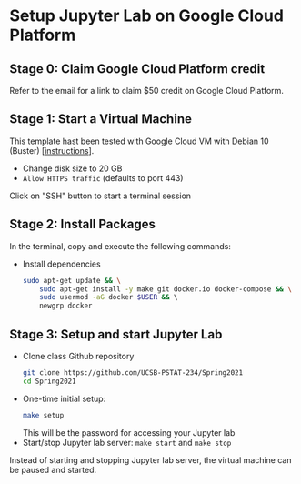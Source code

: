 # Setup Jupyter Lab on Google Cloud Platform

## Stage 0: Claim Google Cloud Platform credit

Refer to the email for a link to claim $50 credit on Google Cloud Platform.

## Stage 1: Start a Virtual Machine

This template hast been tested with Google Cloud VM with Debian 10 (Buster) [[instructions](https://cloud.google.com/compute/docs/quickstart-linux)].
* Change disk size to 20 GB
* `Allow HTTPS traffic` (defaults to port 443) 

Click on "SSH" button to start a terminal session

## Stage 2: Install Packages

In the terminal, copy and execute the following commands:

* Install dependencies  
    ```bash
    sudo apt-get update && \
        sudo apt-get install -y make git docker.io docker-compose && \
        sudo usermod -aG docker $USER && \ 
        newgrp docker
    ```
## Stage 3: Setup and start Jupyter Lab

* Clone class Github repository
    ```bash
    git clone https://github.com/UCSB-PSTAT-234/Spring2021
    cd Spring2021
    ```
* One-time initial setup:  
    ```bash  
    make setup
    ```
    This will be the password for accessing your Jupyter lab
* Start/stop Jupyter lab server:
    `make start` and `make stop`

Instead of starting and stopping Jupyter lab server, the virtual machine can be paused and started.
